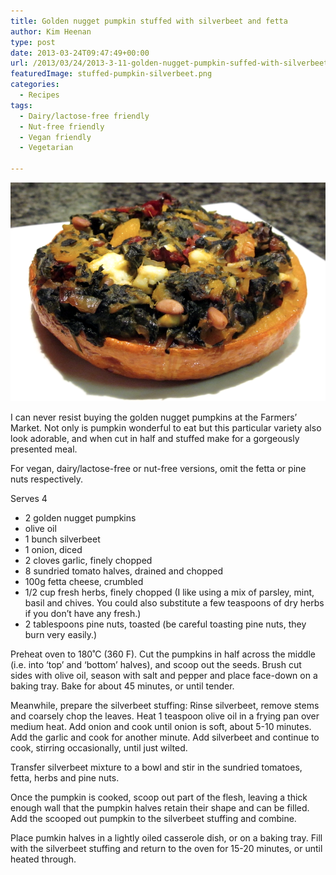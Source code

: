 ```yaml
---
title: Golden nugget pumpkin stuffed with silverbeet and fetta
author: Kim Heenan
type: post
date: 2013-03-24T09:47:49+00:00
url: /2013/03/24/2013-3-11-golden-nugget-pumpkin-suffed-with-silverbeet-and-fetta/
featuredImage: stuffed-pumpkin-silverbeet.png
categories:
  - Recipes
tags:
  - Dairy/lactose-free friendly
  - Nut-free friendly
  - Vegan friendly
  - Vegetarian

---
```


![](stuffed-pumpkin-silverbeet.png)

I can never resist buying the golden nugget pumpkins at the Farmers’ Market. Not only  is pumpkin wonderful to eat but this particular variety also look adorable, and when cut in half and stuffed make for a gorgeously presented meal.

<!--more-->

For vegan, dairy/lactose-free or nut-free versions, omit the fetta or pine nuts respectively.

Serves 4

  * 2 golden nugget pumpkins
  * olive oil
  * 1 bunch silverbeet
  * 1 onion, diced
  * 2 cloves garlic, finely chopped
  * 8 sundried tomato halves, drained and chopped
  * 100g fetta cheese, crumbled
  * 1/2 cup fresh herbs, finely chopped (I like using a mix of parsley, mint, basil and chives. You could also substitute a few teaspoons of dry herbs if you don’t have any fresh.)
  * 2 tablespoons pine nuts, toasted (be careful toasting pine nuts, they burn very easily.)

Preheat oven to 180˚C (360 F). Cut the pumpkins in half across the middle (i.e. into ‘top’ and ‘bottom’ halves), and scoop out the seeds. Brush cut sides with olive oil, season with salt and pepper and place face-down on a baking tray. Bake for about 45 minutes, or until tender.

Meanwhile, prepare the silverbeet stuffing: Rinse silverbeet, remove stems and coarsely chop the leaves. Heat 1 teaspoon olive oil in a frying pan over medium heat. Add onion and cook until onion is soft, about 5-10 minutes. Add the garlic and cook for another minute. Add silverbeet and continue to cook, stirring occasionally, until just wilted.

Transfer silverbeet mixture to a bowl and stir in the sundried tomatoes, fetta, herbs and pine nuts.

Once the pumpkin is cooked, scoop out part of the flesh, leaving a thick enough wall that the pumpkin halves retain their shape and can be filled. Add the scooped out pumpkin to the silverbeet stuffing and combine.

Place pumkin halves in a lightly oiled casserole dish, or on a baking tray. Fill with the silverbeet stuffing and return to the oven for 15-20 minutes, or until heated through.

